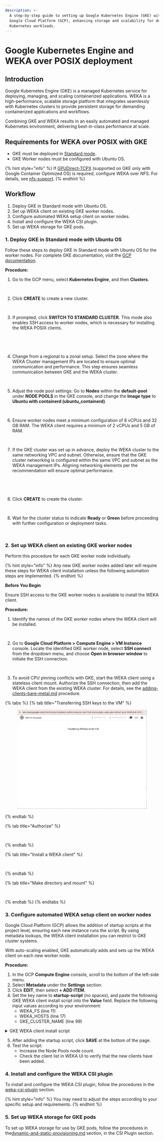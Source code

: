 ```yaml
---
description: >-
  A step-by-step guide to setting up Google Kubernetes Engine (GKE) with WEKA on
  Google Cloud Platform (GCP), enhancing storage and scalability for demanding
  Kubernetes workloads.
---
```


# Google Kubernetes Engine and WEKA over POSIX deployment

## Introduction

Google Kubernetes Engine (GKE) is a managed Kubernetes service for deploying, managing, and scaling containerized applications. WEKA is a high-performance, scalable storage platform that integrates seamlessly with Kubernetes clusters to provide persistent storage for demanding containerized applications and workflows.

Combining GKE and WEKA results in an easily automated and managed Kubernetes environment, delivering best-in-class performance at scale.

## Requirements for WEKA over POSIX with GKE

* GKE must be deployed in [Standard mode](https://cloud.google.com/kubernetes-engine/docs/concepts/choose-cluster-mode#why-standard).
* GKE Worker nodes must be configured with Ubuntu OS.

{% hint style="info" %}
If [GPUDirect-TCPX](https://cloud.google.com/compute/docs/gpus/gpudirect) (supported on GKE only with Google Container Optimized OS) is required, configure WEKA over NFS. For details, see [nfs-support](../../additional-protocols/nfs-support/ "mention").
{% endhint %}

## Workflow

1. Deploy GKE in Standard mode with Ubuntu OS.
2. Set up WEKA client on existing GKE worker nodes.
3. Configure automated WEKA setup client on worker nodes.
4. Install and configure the WEKA CSI plugin.
5. Set up WEKA storage for GKE pods.

### 1. Deploy GKE in Standard mode with Ubuntu OS

Follow these steps to deploy GKE in Standard mode with Ubuntu OS for the worker nodes. For complete GKE documentation, visit the [GCP documentation](https://cloud.google.com/kubernetes-engine/docs).

**Procedure:**

1. Go to the GCP menu, select **Kubernetes Engine**, and then **Clusters**.

<figure><img src="https://lh7-us.googleusercontent.com/docsz/AD_4nXe7js2-Za8ecCfalw-w36aPDcOhr0hYENsQqgUSppY_F7Pe9or1s4f1v66IIiwubpUticNNcYa_Tmg6CyWD_4RvOoDzzT_9LQKaPgly-ZRGf6PxtKYc4MGHLsFh2Fdt-WEyVLn3vDATLtXCNftjPy114YmK7pzHsCaC2OE42Q?key=pmcWhfRW5GQA1x-KXJSIuA" alt=""><figcaption></figcaption></figure>

2. Click **CREATE** to create a new cluster.

<figure><img src="https://lh7-us.googleusercontent.com/docsz/AD_4nXeWrY0z7zDdleUBG99xAOsY3l-cUgE21EWBxc1dnzumZL_vM0EzG0KJ3Br7KQYKri89UPX4-SAlT6Le48jCsXrBrdjhRNwheoug6LdqwE-Gmp8Od853-Wi2ntIcwfPTJ_Mt4E_dyrbr6_mRVevEdW1vdL3BY-rv9_lBnZ_-IQ?key=pmcWhfRW5GQA1x-KXJSIuA" alt=""><figcaption></figcaption></figure>

3. If prompted, click **SWITCH TO STANDARD CLUSTER.** This mode also enables SSH access to worker nodes, which is necessary for installing the WEKA POSIX clients.

<figure><img src="https://lh7-us.googleusercontent.com/docsz/AD_4nXdl3dWZ_WebOkRZtf0POFi5hXdG2x9HuBCNs65FcGPO65iIE1xvS6GqrqR8a8ANamnog77o-LrSWxBew7I6DHfHjTipsPMzO27DfeqsUlp1SWneMQtF-V1f65u8yNX8vxnH0cvMYtj3z2RxqEgqQXEJfDT2ZBnGPR77tqdo?key=pmcWhfRW5GQA1x-KXJSIuA" alt=""><figcaption></figcaption></figure>

<figure><img src="https://lh7-us.googleusercontent.com/docsz/AD_4nXdiqiPkERPHqtfvdnG-0Rc4CO81EKFALcIxkq14TSSBNZZJKsrMWWrdygnag4VArNi2D9sKYuRsYPoB5dEbAndQwNMIO4MW7uNUnSSrr511U9WAXzZtB2Ywe5yB4wbiTus7SOEsjUcT8ly9soro9WIUoTyDk6D0SL3ZaMP6qQ?key=pmcWhfRW5GQA1x-KXJSIuA" alt=""><figcaption></figcaption></figure>

4. Change from a regional to a zonal setup. Select the zone where the WEKA Cluster management IPs are located to ensure optimal communication and performance. This step ensures seamless communication between GKE and the WEKA cluster.

<figure><img src="https://lh7-us.googleusercontent.com/docsz/AD_4nXdWO4qd8vt3kllEoS8tNKUe205TcI0eE_hCSKtrhCx_aS4H5yKUY_vDlioa4P_1vZrBjRjyEuyTCYbR1E9Rc1QTqmIztZcy-gVBwEqAtSJ74mK0itx3PWWBj7OFE1-sjKf_HOfYIvbKtsHAe6goKNvCngssARLIYQ_Vxz7pfA?key=pmcWhfRW5GQA1x-KXJSIuA" alt=""><figcaption></figcaption></figure>

5. Adjust the node pool settings: Go to **Nodes** within the **default-pool** under **NODE POOLS** in the GKE console, and change the **Image type** to **Ubuntu with containerd (ubuntu\_containerd)**.

<figure><img src="https://lh7-us.googleusercontent.com/docsz/AD_4nXfYSvYN_gCungoz6cPuIxzppBGbC9RSvMlrgr3fbtCKMKplWi6hZLmEGNWzV1qBCJGB9JF-WekXnz4xRlQxiDoeDdvmB-jmbUjNQZaQRfnsbCZKzb66IK99WE0NmDxkUWIMvM1l-vq6fzqJZqp5vgso58hH8x5-pe6MIdSxNA?key=pmcWhfRW5GQA1x-KXJSIuA" alt=""><figcaption></figcaption></figure>

6. Ensure worker nodes meet a minimum configuration of 8 vCPUs and 32 GB RAM. The WEKA client requires a minimum of 2 vCPUs and 5 GB of RAM.

<figure><img src="https://lh7-us.googleusercontent.com/docsz/AD_4nXcjUHQIwEBPTZABA5tgX7d8XV53-88z5b8epKIc_fX9Q9qZuRcLPpiKLsKAoCrPZmE3Hj9Se5-VNLQvFWgrb6hATRyV9UikVxUn8gfqtWZ-CLdy3CdaFQDVpAJ8q7w1OZp6MVGUDIuTr2RlnLDFOAZELVqx2nOZvlG8u5qw?key=pmcWhfRW5GQA1x-KXJSIuA" alt=""><figcaption></figcaption></figure>

7. If the GKE cluster was set up in advance, deploy the WEKA cluster to the same networking VPC and subnet. Otherwise, ensure that the GKE cluster networking is configured within the same VPC and subnet as the WEKA management IPs. Aligning networking elements per the recommendation will ensure optimal performance.

<figure><img src="https://lh7-us.googleusercontent.com/docsz/AD_4nXc5P1eisd6vPHVpzOSOaqtDPiZ9PxkOgozRt0oDCkKB-TXCusX3_gQQcIwHNYkU6ag-G0BaDGpPhCQZAsVEUzHYON0wfu7RIQXpiJpaBW_PKxWtcCz9_MkPgtIXpqrlAtYazbfP-pnEMlAGROKPEM_XG_iDUtVwQ3tpKfQV5Q?key=pmcWhfRW5GQA1x-KXJSIuA" alt=""><figcaption></figcaption></figure>

<figure><img src="https://lh7-us.googleusercontent.com/docsz/AD_4nXfaaCA6140795DaNo8a0WRhUPIuVQk_hHDd1GZ8UHYlxGubV9rSC2YMYSmvA7I8RuxJA_4grBFyRldoeWv5_XJ_pT2ncMbGiRUNrXazd0gP54FK2hMLJrS5PgR1JSfA2YFU5uJ32RmJ8X5pZOh9czYvZ7X1UiBKtX2DCmt13Q?key=pmcWhfRW5GQA1x-KXJSIuA" alt=""><figcaption></figcaption></figure>

8. Click **CREATE** to create the cluster.

<figure><img src="https://lh7-us.googleusercontent.com/docsz/AD_4nXed4i-476nzMh0I-oJuiijDuDO4i7TguldIN-boK_Y2piO2y5coz8h4yzYJg_rPA8Z1K57ksz7IeIuTvya6x-0yuJRdSknbcazfrWSNa95FLpLCSwGO0DOsmT4Gv82mvH1l-ipYgL3WVdXlZucIFCpIeVmN9wYqtsiSyu9h7g?key=pmcWhfRW5GQA1x-KXJSIuA" alt=""><figcaption></figcaption></figure>

8. Wait for the cluster status to indicate **Ready** or **Green** before proceeding with further configuration or deployment tasks.

<figure><img src="https://lh7-us.googleusercontent.com/docsz/AD_4nXdVazQ4v1lXR7yEZAKt9Rqdt8YsPuBzOfjb0WAqW6H4U3AK-oJveh1wkOoHoLQwFl4E1UyRt1O_S4PcOwwY2S4_g_Llo1alkSPZvg37jAVt3m3I5uF8eAM2nGJ6lZ_E1tSx_iRYtV2_xwaDOAbaEMYBHuYdo7VWMELChHNEXQ?key=pmcWhfRW5GQA1x-KXJSIuA" alt=""><figcaption></figcaption></figure>

### 2. Set up WEKA client on existing GKE worker nodes

Perform this procedure for each GKE worker node individually.

{% hint style="info" %}
Any new GKE worker nodes added later will require these steps for WEKA client installation unless the following automation steps are implemented.
{% endhint %}

**Before You Begin**

Ensure SSH access to the GKE worker nodes is available to install the WEKA client.

**Procedure:**

1. Identify the names of the GKE worker nodes where the WEKA client will be installed.

<figure><img src="https://lh7-us.googleusercontent.com/docsz/AD_4nXf3Aik8MJkbu4UFVBH-Mfcc4YAUm-OFES2z5UHuDkv0KbWOn3mC7K5V0CaBw_BoSwWYhot70uiOQPuHSUb7KPGnkEc6mwbwQWXG6YGYWEsJ4uABlvtAnMt1KRXXoK7xe4gxXbKIICcwVXgTWEPNVQpOpumzH4FW36iOkTWo?key=pmcWhfRW5GQA1x-KXJSIuA" alt=""><figcaption></figcaption></figure>

2. Go to **Google Cloud Platform > Compute Engine > VM Instance** console. Locate the identified GKE worker node, select **SSH connect** from the dropdown menu, and choose **Open in browser window** to initiate the SSH connection.

<figure><img src="https://lh7-us.googleusercontent.com/docsz/AD_4nXfaFLru7kgPoKpFe9FplHvpt-yQs4oWT0FlnD8zwt6U7kRx9Krn1ezVpn7H6yWmiQkn8BqEQWsUPGyzbWF8LeW5XMnLh9R3Y2Uw5x4hJMYqdyfjQ-IRaw2cutTjJCJsJj7J8hxw-wAf27wa0U_yyrtevScRS8aJN84zEvcueQ?key=pmcWhfRW5GQA1x-KXJSIuA" alt=""><figcaption></figcaption></figure>

3. To avoid CPU pinning conflicts with GKE, start the WEKA client using a stateless client mount. Authorize the SSH connection, then add the WEKA client from the existing WEKA cluster. For details, see the [adding-clients-bare-metal.md](../bare-metal/adding-clients-bare-metal.md "mention") procedure.

{% tabs %}
{% tab title="Transferring SSH keys to the VM" %}
<figure><img src="../../.gitbook/assets/image (250).png" alt=""><figcaption></figcaption></figure>
{% endtab %}

{% tab title="Authorize" %}
<figure><img src="https://lh7-us.googleusercontent.com/docsz/AD_4nXdOp0Ga1pI1vr5uFQNTGoRd-Vxc2Kig6p-AMKetPUs_oYktzIXZnwQwxyotjie0sYL5SYS0umYQ1OUeZzVSjJSZVV755o8bFCTFeavWJQwsdIkwug3lPgIzFO1Dng--jJENpgTn053f5CzNgJZt8heLv5TCy_nw6eU3Kndo?key=pmcWhfRW5GQA1x-KXJSIuA" alt=""><figcaption></figcaption></figure>
{% endtab %}

{% tab title="Install a WEKA client" %}
<figure><img src="https://lh7-us.googleusercontent.com/docsz/AD_4nXdI8lv7DFfl-Y3ouYTikT3NHuvjSze6uWaG9pyUvEYGwAEenqVuxK2TN5P2senW4pUPMnlrp88pDFCFwGQ6ni2BohKU-AxaSFWFPrl46Hfju3Vx3QPuHRXYE5ZrTDzAciwaduSpazZgSYYRda_VAKmbQ15MXYgH1nVIRCIrQg?key=pmcWhfRW5GQA1x-KXJSIuA" alt=""><figcaption></figcaption></figure>
{% endtab %}

{% tab title="Make directory and mount" %}
<figure><img src="https://lh7-us.googleusercontent.com/docsz/AD_4nXd4h1rADicmGaJrhqe50gVcvmSoNxYeI_takFqIVELuqJ8oVB8p-PuNTgIBwIJPu-EFOoN9E89xJkfQs-Hy2237Gqf9vZKeZyw7JHZpdMrpZKnuqZDrkKWA-VZqm134DEmC3VqizjvG1f0_YH3i4IcJMiqVurUKR44TOuZv?key=pmcWhfRW5GQA1x-KXJSIuA" alt=""><figcaption></figcaption></figure>
{% endtab %}
{% endtabs %}

### 3.  Configure automated WEKA setup client on worker nodes

Google Cloud Platform (GCP) allows the addition of startup scripts at the project level, ensuring each new instance runs the script. By using metadata lookups, the WEKA client installation you can restrict to GKE cluster systems.

With auto-scaling enabled, GKE automatically adds and sets up the WEKA client on each new worker node.

**Procedure:**

1. In the GCP **Compute Engine** console, scroll to the bottom of the left-side menu.
2. Select **Metadata** under the **Settings** section.
3. Click **EDIT**, then select **+ ADD ITEM**.
4. Set the key name to **startup-script** (no spaces), and paste the following GKE WEKA client install script into the **Value** field. Replace the following input values according to your environment:
   * WEKA\_FS (line 11)
   * WEKA\_HOSTS (line 17)
   * GKE\_CLUSTER\_NAME (line 99)

<details>

<summary>GKE WEKA client install script</summary>

{% code lineNumbers="true" %}
```bash
curl -sS -H 'Metadata-Flavor: Google' 'http://metadata.google.internal/computeMetadata/v1/instance/?recursive=true&alt=json' | jq '.attributes."cluster-name"' -r

(
    #!/usr/bin/env bash

    set -euo pipefail

    DEBIAN_FRONTEND=noninteractive
    ROOT_MOUNT_DIR="${ROOT_MOUNT_DIR:-/root}"
    
    export WEKA_FS="default"

    # Mount point for weka filesystem
    export WEKA_MOUNT="/mnt/gkeclient"
    
    # Its good to add 2-3 servers in case one is not available 
    export WEKA_HOSTS="10.0.0.8,10.0.0.9,10.0.0.10"
    
    # Timeout for how long the client is inaccessible before being removed from the cluster
    
    # Default is 86400 (24hrs) in a more dynamic environment it can be lower. 
    export WEKA_CLIENTTIMEOUNT="3600"
    
    # Number of cores to add to WEKA FrontEnd.
    export WEKA_FRONTENDCORES=2
    
    # First IP taken from WEKA_HOSTS list to download the client from.
    export WEKA_DOWNLOADIP=$(echo "$WEKA_HOSTS" | cut -d',' -f1)
  
  
    echo "Installing dependencies"
    apt-get update
    apt-get install -y apt-transport-https curl gnupg lsb-release jq

    echo "Installing gcloud SDK"
    snap install google-cloud-sdk --classic

    echo "Getting node metadata"
    ALL_METADATA="$(curl -sS -H 'Metadata-Flavor: Google' 'http://metadata.google.internal/computeMetadata/v1/instance/?recursive=true&alt=json')"
    NODE_NAME="$(curl -sS http://metadata.google.internal/computeMetadata/v1/instance/name -H 'Metadata-Flavor: Google')"
    ZONE="$(curl -sS http://metadata.google.internal/computeMetadata/v1/instance/zone -H 'Metadata-Flavor: Google' | awk -F  "/" '{print $4}')"

    echo "Setting up disks"
    DISK_NAME="$NODE_NAME-wekadir"

    if ! gcloud compute disks list --filter="name:$DISK_NAME" | grep "$DISK_NAME" > /dev/null; then
        echo "Creating $DISK_NAME"
        gcloud compute disks create "$DISK_NAME" --size=$(( 1024*20 )) --zone="$ZONE"
    else
        echo "$DISK_NAME already exists"
    fi

    if ! gcloud compute instances describe "$NODE_NAME" --zone "$ZONE" --format '(disks[].source)' | grep "$DISK_NAME" > /dev/null; then
        echo "Attaching $DISK_NAME to $NODE_NAME"
        gcloud compute instances attach-disk "$NODE_NAME" --device-name=sdb --disk "$DISK_NAME" --zone "$ZONE"
    else
        echo "$DISK_NAME is already attached to $NODE_NAME"
    fi
    function create_wekaio_partition() {
        echo "--------------------------------------------"
        echo " Creating local filesystem on WekaIO volume "
        echo "--------------------------------------------"

        wekaiosw_device="/dev/sdb"
        if mount | grep -w $wekaiosw_device | grep -w /opt/weka; then
          echo "Weka volume is already mounted"
        else
          echo "Formatting and mounting Weka trace volume"
          mkfs.ext4 -L wekaiosw ${wekaiosw_device} || return 1
          mkdir -p /opt/weka || return 1
          mount $wekaiosw_device /opt/weka || return 1
          echo "LABEL=wekaiosw /opt/weka ext4 defaults 0 2" >>/etc/fstab
        fi
    }
    function prepare_weka_env() {
        echo "--------------- ENV ---------------"
        env
        echo "--------------- ENV ---------------"
        create_wekaio_partition || logger -s -t weka.install "Failed creating wekaio partition"
    }

    function start_weka_client() {
        prepare_weka_env
        if ! which weka; then
          echo "Installing agent from ${WEKA_DOWNLOADIP}"
          curl --fail --max-time 10 "http://${WEKA_DOWNLOADIP}:14000/dist/v1/install" | sh || logger -s -t weka.install "Failed installing agent from the first backend"
        else
          echo "Weka seems already installed, skipping agent install"
        fi
        mkdir -p ${WEKA_MOUNT}
        if mount | grep -w ${WEKA_MOUNT}; then
          echo "Weka filesystem seems already mounted on endpoint, skipping mount"
        else          
          mount -t wekafs ${WEKA_HOSTS}/${WEKA_FS} ${WEKA_MOUNT} -o remove_after_secs=${WEKA_CLIENTTIMEOUNT},num_cores=${WEKA_FRONTENDCORES},net=udp || logger -s -t weka.install "Error mounting filesystem"
        fi
    }

## Update to the name of the GKE cluster
GKE_CLUSTER_NAME=my-gke-cloud-name
GKE_METADATA_CLUSTER_NAME=$(curl -sS -H 'Metadata-Flavor: Google' 'http://metadata.google.internal/computeMetadata/v1/instance/?recursive=true&alt=json' | jq '.attributes."cluster-name"' -r)

if [ "$GKE_CLUSTER_NAME" != "GKE_METADATA_CLUSTER_NAME" ]; then
    echo "Instance does not belong to GKE cluster $GKE_CLUSTER_NAME. Skipping installation"
else
    echo "Instance belongs to GKE cluster, initializing Weka client installation"
    start_weka_client
fi

) >/root/startup.out 2>/root/startup.err
```
{% endcode %}



</details>

5. After adding the startup script, click **SAVE** at the bottom of the page.
6. Test the script:
   * Increase the Node Pools node count.
   * Check the client list in WEKA UI to verify that the new clients have been added.

### 4. Install and configure the WEKA CSI plugin

To install and configure the WEKA CSI plugin, follow the procedures in the [weka-csi-plugin](../../appendices/weka-csi-plugin/ "mention") section.

{% hint style="info" %}
You may need to adjust the steps according to your specific setup and requirements.
{% endhint %}

### 5. Set up WEKA storage for GKE pods

To set up WEKA storage for use by GKE pods, follow the procedures in the[dynamic-and-static-provisioning.md](../../appendices/weka-csi-plugin/dynamic-and-static-provisioning.md "mention") section, in the CSI Plugin section.
